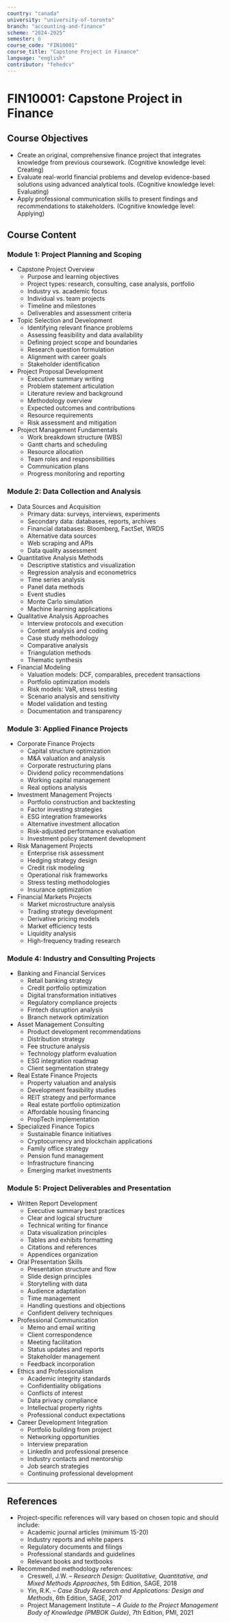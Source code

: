 ```yaml
---
country: "canada"
university: "university-of-toronto"
branch: "accounting-and-finance"
scheme: "2024-2025"
semester: 6
course_code: "FIN10001"
course_title: "Capstone Project in Finance"
language: "english"
contributor: "fehedcv"
---
```

# FIN10001: Capstone Project in Finance

## Course Objectives
* Create an original, comprehensive finance project that integrates knowledge from previous coursework. (Cognitive knowledge level: Creating)
* Evaluate real-world financial problems and develop evidence-based solutions using advanced analytical tools. (Cognitive knowledge level: Evaluating)
* Apply professional communication skills to present findings and recommendations to stakeholders. (Cognitive knowledge level: Applying)

## Course Content

### Module 1: Project Planning and Scoping
* Capstone Project Overview
  - Purpose and learning objectives
  - Project types: research, consulting, case analysis, portfolio
  - Industry vs. academic focus
  - Individual vs. team projects
  - Timeline and milestones
  - Deliverables and assessment criteria
* Topic Selection and Development
  - Identifying relevant finance problems
  - Assessing feasibility and data availability
  - Defining project scope and boundaries
  - Research question formulation
  - Alignment with career goals
  - Stakeholder identification
* Project Proposal Development
  - Executive summary writing
  - Problem statement articulation
  - Literature review and background
  - Methodology overview
  - Expected outcomes and contributions
  - Resource requirements
  - Risk assessment and mitigation
* Project Management Fundamentals
  - Work breakdown structure (WBS)
  - Gantt charts and scheduling
  - Resource allocation
  - Team roles and responsibilities
  - Communication plans
  - Progress monitoring and reporting

### Module 2: Data Collection and Analysis
* Data Sources and Acquisition
  - Primary data: surveys, interviews, experiments
  - Secondary data: databases, reports, archives
  - Financial databases: Bloomberg, FactSet, WRDS
  - Alternative data sources
  - Web scraping and APIs
  - Data quality assessment
* Quantitative Analysis Methods
  - Descriptive statistics and visualization
  - Regression analysis and econometrics
  - Time series analysis
  - Panel data methods
  - Event studies
  - Monte Carlo simulation
  - Machine learning applications
* Qualitative Analysis Approaches
  - Interview protocols and execution
  - Content analysis and coding
  - Case study methodology
  - Comparative analysis
  - Triangulation methods
  - Thematic synthesis
* Financial Modeling
  - Valuation models: DCF, comparables, precedent transactions
  - Portfolio optimization models
  - Risk models: VaR, stress testing
  - Scenario analysis and sensitivity
  - Model validation and testing
  - Documentation and transparency

### Module 3: Applied Finance Projects
* Corporate Finance Projects
  - Capital structure optimization
  - M&A valuation and analysis
  - Corporate restructuring plans
  - Dividend policy recommendations
  - Working capital management
  - Real options analysis
* Investment Management Projects
  - Portfolio construction and backtesting
  - Factor investing strategies
  - ESG integration frameworks
  - Alternative investment allocation
  - Risk-adjusted performance evaluation
  - Investment policy statement development
* Risk Management Projects
  - Enterprise risk assessment
  - Hedging strategy design
  - Credit risk modeling
  - Operational risk frameworks
  - Stress testing methodologies
  - Insurance optimization
* Financial Markets Projects
  - Market microstructure analysis
  - Trading strategy development
  - Derivative pricing models
  - Market efficiency tests
  - Liquidity analysis
  - High-frequency trading research

### Module 4: Industry and Consulting Projects
* Banking and Financial Services
  - Retail banking strategy
  - Credit portfolio optimization
  - Digital transformation initiatives
  - Regulatory compliance projects
  - Fintech disruption analysis
  - Branch network optimization
* Asset Management Consulting
  - Product development recommendations
  - Distribution strategy
  - Fee structure analysis
  - Technology platform evaluation
  - ESG integration roadmap
  - Client segmentation strategy
* Real Estate Finance Projects
  - Property valuation and analysis
  - Development feasibility studies
  - REIT strategy and performance
  - Real estate portfolio optimization
  - Affordable housing financing
  - PropTech implementation
* Specialized Finance Topics
  - Sustainable finance initiatives
  - Cryptocurrency and blockchain applications
  - Family office strategy
  - Pension fund management
  - Infrastructure financing
  - Emerging market investments

### Module 5: Project Deliverables and Presentation
* Written Report Development
  - Executive summary best practices
  - Clear and logical structure
  - Technical writing for finance
  - Data visualization principles
  - Tables and exhibits formatting
  - Citations and references
  - Appendices organization
* Oral Presentation Skills
  - Presentation structure and flow
  - Slide design principles
  - Storytelling with data
  - Audience adaptation
  - Time management
  - Handling questions and objections
  - Confident delivery techniques
* Professional Communication
  - Memo and email writing
  - Client correspondence
  - Meeting facilitation
  - Status updates and reports
  - Stakeholder management
  - Feedback incorporation
* Ethics and Professionalism
  - Academic integrity standards
  - Confidentiality obligations
  - Conflicts of interest
  - Data privacy compliance
  - Intellectual property rights
  - Professional conduct expectations
* Career Development Integration
  - Portfolio building from project
  - Networking opportunities
  - Interview preparation
  - LinkedIn and professional presence
  - Industry contacts and mentorship
  - Job search strategies
  - Continuing professional development

---

## References
* Project-specific references will vary based on chosen topic and should include:
  - Academic journal articles (minimum 15-20)
  - Industry reports and white papers
  - Regulatory documents and filings
  - Professional standards and guidelines
  - Relevant books and textbooks
* Recommended methodology references:
  - Creswell, J.W. – *Research Design: Qualitative, Quantitative, and Mixed Methods Approaches*, 5th Edition, SAGE, 2018
  - Yin, R.K. – *Case Study Research and Applications: Design and Methods*, 6th Edition, SAGE, 2017
  - Project Management Institute – *A Guide to the Project Management Body of Knowledge (PMBOK Guide)*, 7th Edition, PMI, 2021